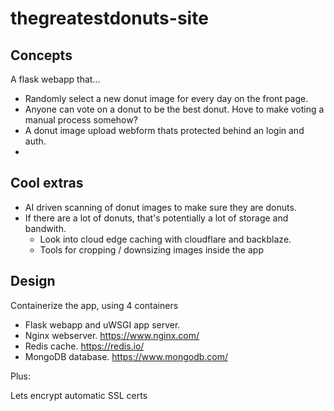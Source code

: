 # thegreatestdonuts-site

## Concepts

A flask webapp that...

* Randomly select a new donut image for every day on the front page.
* Anyone can vote on a donut to be the best donut. Hove to make voting a manual process somehow?
* A donut image upload webform thats protected behind an login and auth.
* 

## Cool extras

* AI driven scanning of donut images to make sure they are donuts.
* If there are a lot of donuts, that's potentially a lot of storage and bandwith.
  *  Look into cloud edge caching with cloudflare and backblaze.
  *  Tools for cropping / downsizing images inside the app

## Design

Containerize the app, using 4 containers

* Flask webapp and uWSGI app server.
* Nginx webserver. https://www.nginx.com/
* Redis cache. https://redis.io/
* MongoDB database. https://www.mongodb.com/

Plus: 

Lets encrypt automatic SSL certs
